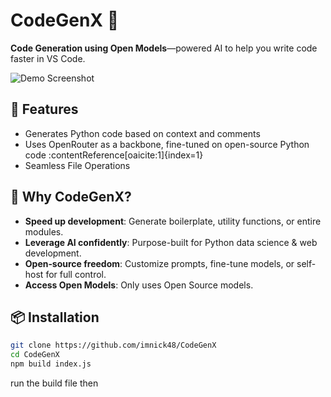 # CodeGenX 🚀

**Code Generation using Open Models**—powered AI to help you write code faster in VS Code.

![Demo Screenshot](assets/CodeGenX_demo.gif)

## 🔧 Features

- Generates Python code based on context and comments  
- Uses OpenRouter as a backbone, fine-tuned on open-source Python code :contentReference[oaicite:1]{index=1}
- Seamless File Operations

## 🎯 Why CodeGenX?

- **Speed up development**: Generate boilerplate, utility functions, or entire modules.  
- **Leverage AI confidently**: Purpose-built for Python data science & web development.  
- **Open‑source freedom**: Customize prompts, fine-tune models, or self-host for full control.
- **Access Open Models**: Only uses Open Source models.

## 📦 Installation

```bash
git clone https://github.com/imnick48/CodeGenX
cd CodeGenX
npm build index.js
```
run the build file then

